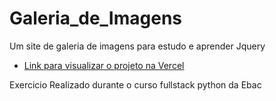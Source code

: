 # Galeria_de_Imagens

Um site de galeria de imagens para estudo e aprender Jquery

- <a href="https://galeria-de-imagens-azure.vercel.app">Link para visualizar o projeto na Vercel</a>

Exercicio Realizado durante o curso fullstack python da Ebac
